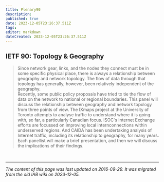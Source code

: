 ```yaml
---
title: Plenary90
description: 
published: true
date: 2023-12-05T23:26:37.511Z
tags: 
editor: markdown
dateCreated: 2023-12-05T23:26:37.511Z
---
```


## IETF 90: Topology & Geography

> Since network gear, links, and the nodes they connect must be in some 
> specific physical place, there is always a relationship between 
> geography and network topology.  The flow of data through that topology 
> has generally, however, been relatively independent of the geography.  
> Recently, some public policy proposals have tried to tie the flow of 
> data on the network to national or regional boundaries.  This panel will 
> discuss the relationship between geography and network topology from 
> three points of view.  The IXmaps project at the University of Toronto 
> attempts to analyse traffic to understand where it is going with, so 
> far, a particularly Canadian focus.  ISOC's Internet Exchange efforts 
> are focussed on improving local internconnections within underserved 
> regions.  And CAIDA has been undertaking analysis of Internet traffic, 
> including its relationship to geography, for many years.  Each panellist 
> will make a brief presentation, and then we will discuss the 
> implications of their findings.

&nbsp;
&nbsp;
&nbsp;

---

*The content of this page was last updated on 2016-09-29. It was migrated from the old IAB wiki on 2023-12-05.*